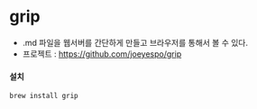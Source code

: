 # grip
- .md 파일을 웹서버를 간단하게 만들고 브라우저를 통해서 볼 수 있다.
- 프로젝트 : https://github.com/joeyespo/grip

#### 설치
```
brew install grip
```
